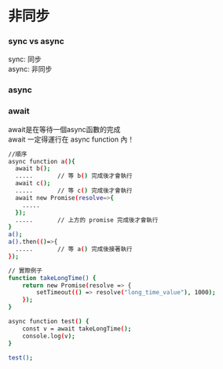 <h1>非同步</h1>

<h3>sync vs async</h3>

sync: 同步<br>
async: 非同步

<h3>async</h3>

<h3>await</h3>
await是在等待一個async函數的完成<br>
await 一定得運行在 async function 內！

```bash
//順序
async function a(){
  await b();
  .....       // 等 b() 完成後才會執行
  await c();
  .....       // 等 c() 完成後才會執行
  await new Promise(resolve=>{
    .....
  });
  .....       // 上方的 promise 完成後才會執行
}
a();
a().then(()=>{
  .....       // 等 a() 完成後接著執行
});
```

```bash
// 實際例子
function takeLongTime() {
    return new Promise(resolve => {
        setTimeout(() => resolve("long_time_value"), 1000);
    });
}

async function test() {
    const v = await takeLongTime();
    console.log(v);
}

test();
```